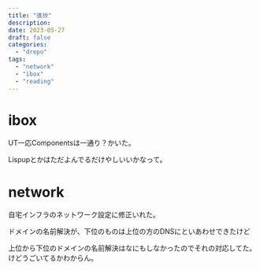 ```yaml
---
title: "進捗"
description:
date: 2023-05-27
draft: false
categories:
  - "drepo"
tags:
  - "network"
  - "ibox"
  - "reading"
---
```


# ibox

UT一応Componentsは一通り？かいた。

Lispupとかはただよんでるだけやしいいかなって。

# network

自宅インフラのネットワーク設定に修正いれた。

ドメインの名前解決が、下位のものは上位の方のDNSにといあわせできたけど

上位から下位のドメインの名前解決はなにもしなかったのでそれの対応してた。けどうごいてるかわからん。
